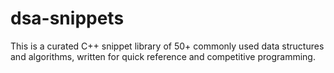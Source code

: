 # dsa-snippets
This is a curated C++ snippet library of 50+ commonly used data structures and algorithms, written for quick reference and competitive programming.
